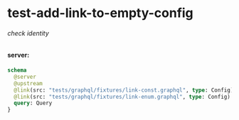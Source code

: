 # test-add-link-to-empty-config

###### check identity

#### server:

```graphql
schema
  @server
  @upstream
  @link(src: "tests/graphql/fixtures/link-const.graphql", type: Config)
  @link(src: "tests/graphql/fixtures/link-enum.graphql", type: Config) {
  query: Query
}
```
